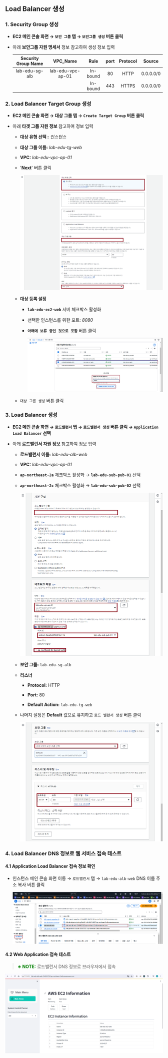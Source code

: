 ## Load Balancer 생성

### 1. Security Group 생성

- **EC2 메인 콘솔 화면 → `보안 그룹` 탭 → `보안그룹 생성` 버튼 클릭**

- 아래 **보안그룹 자원 명세서** 정보 참고하여 생성 정보 입력

    | Security Group Name |     VPC_Name      |   Rule   | port  | Protocol |  Source   |
    | :-----------------: | :---------------: | :------: | :---: | :------: | :-------: |
    |   lab-edu-sg-alb    | lab-edu-vpc-ap-01 | In-bound |  80   |   HTTP   | 0.0.0.0/0 |
    |                     |                   | In-bound |  443  |  HTTPS   | 0.0.0.0/0 |

### 2. Load Balancer Target Group 생성

- **EC2 메인 콘솔 화면 → 대상 그룹 탭 → `Create Target Group` 버튼 클릭**

- 아래 **타겟 그룹 자원 정보** 참고하여 정보 입력

    - **대상 유형 선택 :** *인스턴스*

    - **대상 그룹 이름:** *lab-edu-tg-web*

    - **VPC:** *lab-edu-vpc-ap-01*

    - '**Next**' 버튼 클릭

        <img src="./img/lb_01.png" width="1000" />

    - **대상 등록 설정**

        - **`lab-edu-ec2-web`** 서버 체크박스 활성화

        - 선택한 인스턴스를 위한 포트: *8080*

        - **`아래에 보류 중인 것으로 포함`** 버튼 클릭

            <img src="./img/lb_02.png" width="960" /> 

    - `대상 그룹 생성` 버튼 클릭
      
### 3. Load Balancer 생성

- **EC2 메인 콘솔 화면 → `로드밸런서` 탭 → `로드밸런서 생성` 버튼 클릭 → `Application Load Balancer` 선택**

- 아래 **로드밸런서 자원 정보** 참고하여 정보 입력

    - **로드밸런서 이름:** *lab-edu-alb-web*

    - **VPC:** *lab-edu-vpc-ap-01*

    - **`ap-northeast-2a`** 체크박스 활성화 → **`lab-edu-sub-pub-01`** 선택

    - **`ap-northeast-2c`** 체크박스 활성화 → **`lab-edu-sub-pub-02`** 선택

        ![alt text](./img/lb_03.png)

    - **보안 그룹:** `lab-edu-sg-alb`

    - **리스너** 

        - **Protocol:** HTTP
        
        - **Port:** 80

        - **Default Action:** `lab-edu-tg-web`

    - 나머지 설정은 **Default** 값으로 유지하고 `로드 밸런서 생성` 버튼 클릭

        ![alt text](./img/lb_04.png)

### 4. Load Balancer DNS 정보로 웹 서비스 접속 테스트

#### 4.1 Application Load Balancer 접속 정보 확인

- 인스턴스 메인 콘솔 화면 이동 → `로드밸런서` 탭 → `lab-edu-alb-web` DNS 이름 주소 복사 버튼 클릭

    ![alt text](./img/lb_dns_copy.png)

#### 4.2 Web Application 접속 테스트

> <span style="color:green">**※ NOTE:**</span> 로드밸런서 DNS 정보로 브라우저에서 접속

![alt text](./img/web_service_01.png)